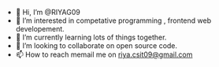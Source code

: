 - 👋 Hi, I’m @RIYAG09
- 👀 I’m interested in competative programming , frontend web developement.
- 🌱 I’m currently learning lots of things together.
- 💞️ I’m looking to collaborate on open source code.
- 📫 How to reach memail me on riya.csit09@gmail.com

<!---
RIYAG09/RIYAG09 is a ✨ special ✨ repository because its `README.md` (this file) appears on your GitHub profile.
You can click the Preview link to take a look at your changes.
--->
